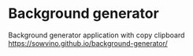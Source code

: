 # Background generator

Background generator application with copy clipboard
https://sowvino.github.io/background-generator/
